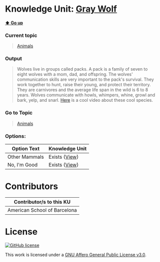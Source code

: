 # Knowledge Unit: [Gray Wolf](../../knowledge_units/animals/gray-wolf.md)

#### [:arrow_up: Go up](../../topics/animals.md)
### Current topic
> [Animals](../../topics/animals.md)
### Output
> Wolves live in groups called packs. A pack is a family of seven to eight wolves with a mom, dad, and offspring. The wolves&#039; communication skills are very important to the pack&#039;s survival. They work together to hunt, raise their young, and protect their territory. They are carnivores and the average life span in the wild is 6 to 8 years. Wolves communicate with howls, whimpers, whine, growl and bark, yelp, and snarl. [Here](https://www.youtube.com/embed/VYKsI5ILiaQ) is a cool video about these cool species.
### Go to Topic
> [Animals](../../topics/animals.md)

### Options: 

| Option Text | Knowledge Unit |
| - | - |  
| Other Mammals  |  Exists ([View](../../knowledge_units/animals/other-mammals.md))  |  
| No, I&#039;m Good  |  Exists ([View](../../knowledge_units/animals/no-im-good.md))  | 

# Contributors

| Contributor/s to this KU |
| - | 
| American School of Barcelona |

# License
[![GitHub license](https://img.shields.io/github/license/inbrainz/cerebro)](https://github.com/inbrainz/cerebro/blob/master/LICENSE)

This work is licensed under a [GNU Affero General Public License v3.0](https://www.gnu.org/licenses/agpl-3.0.txt).